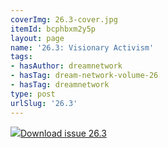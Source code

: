 ```yaml
---
coverImg: 26.3-cover.jpg
itemId: bcphbxm2y5p
layout: page
name: '26.3: Visionary Activism'
tags:
- hasAuthor: dreamnetwork
- hasTag: dream-network-volume-26
- hasTag: dreamnetwork
type: post
urlSlug: '26.3'
---
```

<img class="card-journal-img" src="../images/26.3-rect.jpg"/><a href="../files/pdfs/Volume_26/26.3_visionary_activism.pdf" download="">Download issue 26.3</a>